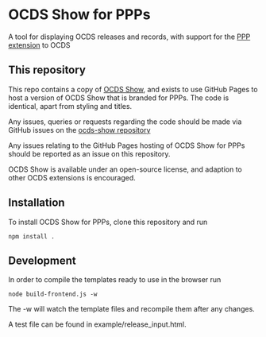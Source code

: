 # OCDS Show for PPPs

A tool for displaying OCDS releases and records, with support for the [PPP extension](http://standard.open-contracting.org/profiles/ppp/latest/en/) to OCDS

## This repository

This repo contains a copy of [OCDS Show](https://github.com/open-contracting/ocds-show), and exists to use GitHub Pages to host a version of OCDS Show that is branded for PPPs. The code is identical, apart from styling and titles. 

Any issues, queries or requests regarding the code should be made via GitHub issues on the [ocds-show repository](https://github.com/open-contracting/ocds-show/issues)

Any issues relating to the GitHub Pages hosting of OCDS Show for PPPs should be reported as an issue on this repository. 

OCDS Show is available under an open-source license, and adaption to other OCDS extensions is encouraged. 

## Installation

To install OCDS Show for PPPs, clone this repository and run

`npm install .`

## Development

In order to compile the templates ready to use in the browser run

`node build-frontend.js -w`

The -w will watch the template files and recompile them after any changes.

A test file can be found in example/release_input.html.
